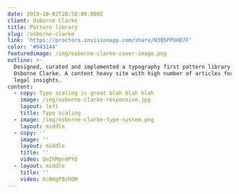 ```yaml
---
date: 2019-10-02T20:58:00.000Z
client: Osborne Clarke
title: Pattern library
slug: /osborne-clarke
link: 'https://proctors.invisionapp.com/share/N3Q5PPUHD7F'
color: '#043144'
featuredimage: /img/osborne-clarke-cover-image.png
outline: >-
  Designed, curated and implemented a typography first pattern library for
  Osborne Clarke. A content heavy site with high number of articles focusing on
  legal insights.
content:
  - copy: Type scaling is great blah blah blah
    image: /img/osborne-clarke-responsive.jpg
    layout: left
    title: Type scaling
  - image: /img/osborne-clarke-type-system.png
    layout: middle
  - copy: ''
    image: ''
    layout: middle
    title: ''
    video: QeIhMpn9PYQ
  - layout: middle
    title: ''
    video: 6c8HgFBzhDM
---
```


